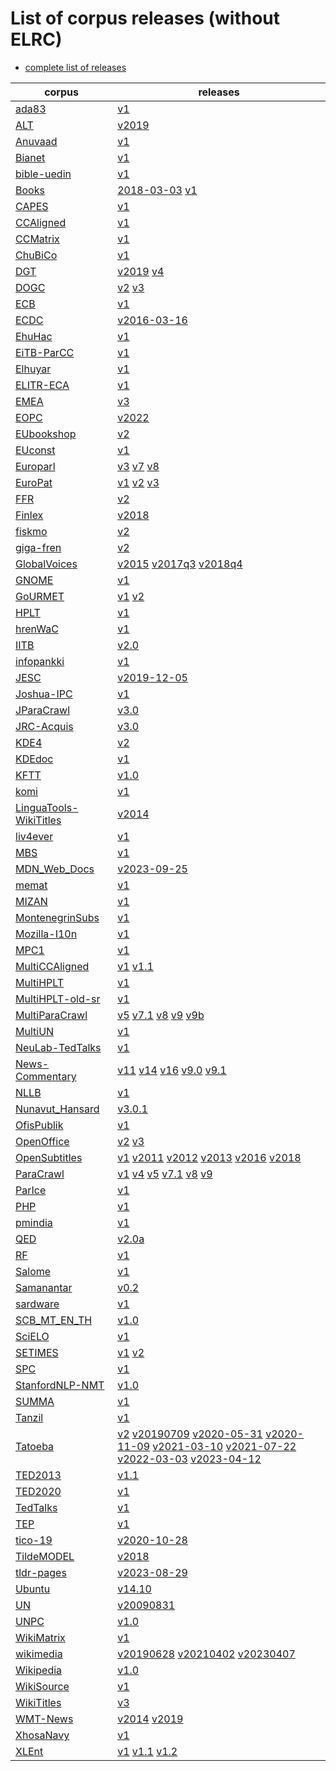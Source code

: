 # List of corpus releases (without ELRC)

* [complete list of releases](RELEASES.md)

| corpus | releases | 
|--------|----------| 
| [ada83](http://opus.nlpl.eu/ada83.php) | [v1](https://github.com/Helsinki-NLP/OPUS/blob/main/corpus/ada83/v1)  |
| [ALT](http://opus.nlpl.eu/ALT.php) | [v2019](https://github.com/Helsinki-NLP/OPUS/blob/main/corpus/ALT/v2019)  |
| [Anuvaad](http://opus.nlpl.eu/Anuvaad.php) | [v1](https://github.com/Helsinki-NLP/OPUS/blob/main/corpus/Anuvaad/v1)  |
| [Bianet](http://opus.nlpl.eu/Bianet.php) | [v1](https://github.com/Helsinki-NLP/OPUS/blob/main/corpus/Bianet/v1)  |
| [bible-uedin](http://opus.nlpl.eu/bible-uedin.php) | [v1](https://github.com/Helsinki-NLP/OPUS/blob/main/corpus/bible-uedin/v1)  |
| [Books](http://opus.nlpl.eu/Books-2018-03.php) | [2018-03-03](https://github.com/Helsinki-NLP/OPUS/blob/main/corpus/Books/2018-03-03) [v1](https://github.com/Helsinki-NLP/OPUS/blob/main/corpus/Books/v1)  |
| [CAPES](http://opus.nlpl.eu/CAPES.php) | [v1](https://github.com/Helsinki-NLP/OPUS/blob/main/corpus/CAPES/v1)  |
| [CCAligned](https://opus.nlpl.eu/CCAligned.php) | [v1](https://github.com/Helsinki-NLP/OPUS/blob/main/corpus/CCAligned/v1)  |
| [CCMatrix](http://opus.nlpl.eu/CCMatrix.php) | [v1](https://github.com/Helsinki-NLP/OPUS/blob/main/corpus/CCMatrix/v1)  |
| [ChuBiCo](http://opus.nlpl.eu/ChuBiCo.php) | [v1](https://github.com/Helsinki-NLP/OPUS/blob/main/corpus/ChuBiCo/v1)  |
| [DGT](http://opus.nlpl.eu/DGT.php) | [v2019](https://github.com/Helsinki-NLP/OPUS/blob/main/corpus/DGT/v2019) [v4](https://github.com/Helsinki-NLP/OPUS/blob/main/corpus/DGT/v4)  |
| [DOGC](http://opus.nlpl.eu/DOGC.php) | [v2](https://github.com/Helsinki-NLP/OPUS/blob/main/corpus/DOGC/v2) [v3](https://github.com/Helsinki-NLP/OPUS/blob/main/corpus/DOGC/v3)  |
| [ECB](http://opus.nlpl.eu/ECB.php) | [v1](https://github.com/Helsinki-NLP/OPUS/blob/main/corpus/ECB/v1)  |
| [ECDC](http://opus.nlpl.eu/ECDC-v2016-03.php) | [v2016-03-16](https://github.com/Helsinki-NLP/OPUS/blob/main/corpus/ECDC/v2016-03-16)  |
| [EhuHac](http://opus.nlpl.eu/EhuHac.php) | [v1](https://github.com/Helsinki-NLP/OPUS/blob/main/corpus/EhuHac/v1)  |
| [EiTB-ParCC](http://opus.nlpl.eu/EiTB-ParCC.php) | [v1](https://github.com/Helsinki-NLP/OPUS/blob/main/corpus/EiTB-ParCC/v1)  |
| [Elhuyar](http://opus.nlpl.eu/Elhuyar.php) | [v1](https://github.com/Helsinki-NLP/OPUS/blob/main/corpus/Elhuyar/v1)  |
| [ELITR-ECA](http://opus.nlpl.eu/ELITR-ECA.php) | [v1](https://github.com/Helsinki-NLP/OPUS/blob/main/corpus/ELITR-ECA/v1)  |
| [EMEA](http://opus.nlpl.eu/EMEA.php) | [v3](https://github.com/Helsinki-NLP/OPUS/blob/main/corpus/EMEA/v3)  |
| [EOPC](http://opus.nlpl.eu/EOPC.php) | [v2022](https://github.com/Helsinki-NLP/OPUS/blob/main/corpus/EOPC/v2022)  |
| [EUbookshop](http://opus.nlpl.eu/EUbookshop.php) | [v2](https://github.com/Helsinki-NLP/OPUS/blob/main/corpus/EUbookshop/v2)  |
| [EUconst](http://opus.nlpl.eu/EUconst.php) | [v1](https://github.com/Helsinki-NLP/OPUS/blob/main/corpus/EUconst/v1)  |
| [Europarl](http://opus.nlpl.eu/Europarl.php) | [v3](https://github.com/Helsinki-NLP/OPUS/blob/main/corpus/Europarl/v3) [v7](https://github.com/Helsinki-NLP/OPUS/blob/main/corpus/Europarl/v7) [v8](https://github.com/Helsinki-NLP/OPUS/blob/main/corpus/Europarl/v8)  |
| [EuroPat](http://opus.nlpl.eu/EuroPat.php) | [v1](https://github.com/Helsinki-NLP/OPUS/blob/main/corpus/EuroPat/v1) [v2](https://github.com/Helsinki-NLP/OPUS/blob/main/corpus/EuroPat/v2) [v3](https://github.com/Helsinki-NLP/OPUS/blob/main/corpus/EuroPat/v3)  |
| [FFR](http://opus.nlpl.eu/FFR.php) | [v2](https://github.com/Helsinki-NLP/OPUS/blob/main/corpus/FFR/v2)  |
| [Finlex](http://opus.nlpl.eu/Finlex.php) | [v2018](https://github.com/Helsinki-NLP/OPUS/blob/main/corpus/Finlex/v2018)  |
| [fiskmo](http://opus.nlpl.eu/fiskmo.php) | [v2](https://github.com/Helsinki-NLP/OPUS/blob/main/corpus/fiskmo/v2)  |
| [giga-fren](http://opus.nlpl.eu/giga-fren.php) | [v2](https://github.com/Helsinki-NLP/OPUS/blob/main/corpus/giga-fren/v2)  |
| [GlobalVoices](http://opus.nlpl.eu/GlobalVoices.php) | [v2015](https://github.com/Helsinki-NLP/OPUS/blob/main/corpus/GlobalVoices/v2015) [v2017q3](https://github.com/Helsinki-NLP/OPUS/blob/main/corpus/GlobalVoices/v2017q3) [v2018q4](https://github.com/Helsinki-NLP/OPUS/blob/main/corpus/GlobalVoices/v2018q4)  |
| [GNOME](http://opus.nlpl.eu/GNOME.php) | [v1](https://github.com/Helsinki-NLP/OPUS/blob/main/corpus/GNOME/v1)  |
| [GoURMET](http://opus.nlpl.eu/GoURMET.php) | [v1](https://github.com/Helsinki-NLP/OPUS/blob/main/corpus/GoURMET/v1) [v2](https://github.com/Helsinki-NLP/OPUS/blob/main/corpus/GoURMET/v2)  |
| [HPLT](http://opus.nlpl.eu/HPLT.php) | [v1](https://github.com/Helsinki-NLP/OPUS/blob/main/corpus/HPLT/v1)  |
| [hrenWaC](http://opus.nlpl.eu/hrenWaC.php) | [v1](https://github.com/Helsinki-NLP/OPUS/blob/main/corpus/hrenWaC/v1)  |
| [IITB](http://opus.nlpl.eu/IITB.php) | [v2.0](https://github.com/Helsinki-NLP/OPUS/blob/main/corpus/IITB/v2.0)  |
| [infopankki](http://opus.nlpl.eu/infopankki.php) | [v1](https://github.com/Helsinki-NLP/OPUS/blob/main/corpus/infopankki/v1)  |
| [JESC](http://opus.nlpl.eu/JESC-v2019-12.php) | [v2019-12-05](https://github.com/Helsinki-NLP/OPUS/blob/main/corpus/JESC/v2019-12-05)  |
| [Joshua-IPC](http://opus.nlpl.eu/Joshua-IPC.php) | [v1](https://github.com/Helsinki-NLP/OPUS/blob/main/corpus/Joshua-IPC/v1)  |
| [JParaCrawl](http://opus.nlpl.eu/JParaCrawl.php) | [v3.0](https://github.com/Helsinki-NLP/OPUS/blob/main/corpus/JParaCrawl/v3.0)  |
| [JRC-Acquis](http://opus.nlpl.eu/JRC-Acquis.php) | [v3.0](https://github.com/Helsinki-NLP/OPUS/blob/main/corpus/JRC-Acquis/v3.0)  |
| [KDE4](http://opus.nlpl.eu/KDE4.php) | [v2](https://github.com/Helsinki-NLP/OPUS/blob/main/corpus/KDE4/v2)  |
| [KDEdoc](http://opus.nlpl.eu/KDEdoc.php) | [v1](https://github.com/Helsinki-NLP/OPUS/blob/main/corpus/KDEdoc/v1)  |
| [KFTT](http://opus.nlpl.eu/KFTT.php) | [v1.0](https://github.com/Helsinki-NLP/OPUS/blob/main/corpus/KFTT/v1.0)  |
| [komi](http://opus.nlpl.eu/komi.php) | [v1](https://github.com/Helsinki-NLP/OPUS/blob/main/corpus/komi/v1)  |
| [LinguaTools-WikiTitles](http://opus.nlpl.eu/LinguaTools-WikiTitles.php) | [v2014](https://github.com/Helsinki-NLP/OPUS/blob/main/corpus/LinguaTools-WikiTitles/v2014)  |
| [liv4ever](http://opus.nlpl.eu/liv4ever.php) | [v1](https://github.com/Helsinki-NLP/OPUS/blob/main/corpus/liv4ever/v1)  |
| [MBS](http://opus.nlpl.eu/MBS.php) | [v1](https://github.com/Helsinki-NLP/OPUS/blob/main/corpus/MBS/v1)  |
| [MDN_Web_Docs](http://opus.nlpl.eu/MDN_Web_Docs-v2023-09.php) | [v2023-09-25](https://github.com/Helsinki-NLP/OPUS/blob/main/corpus/MDN_Web_Docs/v2023-09-25)  |
| [memat](http://opus.nlpl.eu/memat.php) | [v1](https://github.com/Helsinki-NLP/OPUS/blob/main/corpus/memat/v1)  |
| [MIZAN](http://opus.nlpl.eu/MIZAN.php) | [v1](https://github.com/Helsinki-NLP/OPUS/blob/main/corpus/MIZAN/v1)  |
| [MontenegrinSubs](http://opus.nlpl.eu/MontenegrinSubs.php) | [v1](https://github.com/Helsinki-NLP/OPUS/blob/main/corpus/MontenegrinSubs/v1)  |
| [Mozilla-I10n](http://opus.nlpl.eu/Mozilla-I10n.php) | [v1](https://github.com/Helsinki-NLP/OPUS/blob/main/corpus/Mozilla-I10n/v1)  |
| [MPC1]() | [v1](https://github.com/Helsinki-NLP/OPUS/blob/main/corpus/MPC1/v1)  |
| [MultiCCAligned](http://opus.nlpl.eu/MultiCCAligned.php) | [v1](https://github.com/Helsinki-NLP/OPUS/blob/main/corpus/MultiCCAligned/v1) [v1.1](https://github.com/Helsinki-NLP/OPUS/blob/main/corpus/MultiCCAligned/v1.1)  |
| [MultiHPLT](http://opus.nlpl.eu/MultiHPLT.php) | [v1](https://github.com/Helsinki-NLP/OPUS/blob/main/corpus/MultiHPLT/v1)  |
| [MultiHPLT-old-sr](http://opus.nlpl.eu/MultiHPLT.php) | [v1](https://github.com/Helsinki-NLP/OPUS/blob/main/corpus/MultiHPLT-old-sr/v1)  |
| [MultiParaCrawl](http://opus.nlpl.eu/MultiParaCrawl.php) | [v5](https://github.com/Helsinki-NLP/OPUS/blob/main/corpus/MultiParaCrawl/v5) [v7.1](https://github.com/Helsinki-NLP/OPUS/blob/main/corpus/MultiParaCrawl/v7.1) [v8](https://github.com/Helsinki-NLP/OPUS/blob/main/corpus/MultiParaCrawl/v8) [v9](https://github.com/Helsinki-NLP/OPUS/blob/main/corpus/MultiParaCrawl/v9) [v9b](https://github.com/Helsinki-NLP/OPUS/blob/main/corpus/MultiParaCrawl/v9b)  |
| [MultiUN](http://opus.nlpl.eu/MultiUN.php) | [v1](https://github.com/Helsinki-NLP/OPUS/blob/main/corpus/MultiUN/v1)  |
| [NeuLab-TedTalks](http://opus.nlpl.eu/NeuLab-TedTalks.php) | [v1](https://github.com/Helsinki-NLP/OPUS/blob/main/corpus/NeuLab-TedTalks/v1)  |
| [News-Commentary](http://opus.nlpl.eu/News-Commentary.php) | [v11](https://github.com/Helsinki-NLP/OPUS/blob/main/corpus/News-Commentary/v11) [v14](https://github.com/Helsinki-NLP/OPUS/blob/main/corpus/News-Commentary/v14) [v16](https://github.com/Helsinki-NLP/OPUS/blob/main/corpus/News-Commentary/v16) [v9.0](https://github.com/Helsinki-NLP/OPUS/blob/main/corpus/News-Commentary/v9.0) [v9.1](https://github.com/Helsinki-NLP/OPUS/blob/main/corpus/News-Commentary/v9.1)  |
| [NLLB](http://opus.nlpl.eu/NLLB.php) | [v1](https://github.com/Helsinki-NLP/OPUS/blob/main/corpus/NLLB/v1)  |
| [Nunavut_Hansard](http://opus.nlpl.eu/Nunavut_Hansard.php) | [v3.0.1](https://github.com/Helsinki-NLP/OPUS/blob/main/corpus/Nunavut_Hansard/v3.0.1)  |
| [OfisPublik](http://opus.nlpl.eu/OfisPublik.php) | [v1](https://github.com/Helsinki-NLP/OPUS/blob/main/corpus/OfisPublik/v1)  |
| [OpenOffice](http://opus.nlpl.eu/OpenOffice.php) | [v2](https://github.com/Helsinki-NLP/OPUS/blob/main/corpus/OpenOffice/v2) [v3](https://github.com/Helsinki-NLP/OPUS/blob/main/corpus/OpenOffice/v3)  |
| [OpenSubtitles](http://opus.nlpl.eu/OpenSubtitles.php) | [v1](https://github.com/Helsinki-NLP/OPUS/blob/main/corpus/OpenSubtitles/v1) [v2011](https://github.com/Helsinki-NLP/OPUS/blob/main/corpus/OpenSubtitles/v2011) [v2012](https://github.com/Helsinki-NLP/OPUS/blob/main/corpus/OpenSubtitles/v2012) [v2013](https://github.com/Helsinki-NLP/OPUS/blob/main/corpus/OpenSubtitles/v2013) [v2016](https://github.com/Helsinki-NLP/OPUS/blob/main/corpus/OpenSubtitles/v2016) [v2018](https://github.com/Helsinki-NLP/OPUS/blob/main/corpus/OpenSubtitles/v2018)  |
| [ParaCrawl](http://opus.nlpl.eu/ParaCrawl.php) | [v1](https://github.com/Helsinki-NLP/OPUS/blob/main/corpus/ParaCrawl/v1) [v4](https://github.com/Helsinki-NLP/OPUS/blob/main/corpus/ParaCrawl/v4) [v5](https://github.com/Helsinki-NLP/OPUS/blob/main/corpus/ParaCrawl/v5) [v7.1](https://github.com/Helsinki-NLP/OPUS/blob/main/corpus/ParaCrawl/v7.1) [v8](https://github.com/Helsinki-NLP/OPUS/blob/main/corpus/ParaCrawl/v8) [v9](https://github.com/Helsinki-NLP/OPUS/blob/main/corpus/ParaCrawl/v9)  |
| [ParIce](http://opus.nlpl.eu/ParIce.php) | [v1](https://github.com/Helsinki-NLP/OPUS/blob/main/corpus/ParIce/v1)  |
| [PHP](http://opus.nlpl.eu/PHP.php) | [v1](https://github.com/Helsinki-NLP/OPUS/blob/main/corpus/PHP/v1)  |
| [pmindia](http://opus.nlpl.eu/pmindia.php) | [v1](https://github.com/Helsinki-NLP/OPUS/blob/main/corpus/pmindia/v1)  |
| [QED](http://opus.nlpl.eu/QED.php) | [v2.0a](https://github.com/Helsinki-NLP/OPUS/blob/main/corpus/QED/v2.0a)  |
| [RF](http://opus.nlpl.eu/RF.php) | [v1](https://github.com/Helsinki-NLP/OPUS/blob/main/corpus/RF/v1)  |
| [Salome](http://opus.nlpl.eu/Salome.php) | [v1](https://github.com/Helsinki-NLP/OPUS/blob/main/corpus/Salome/v1)  |
| [Samanantar](http://opus.nlpl.eu/Samanantar.php) | [v0.2](https://github.com/Helsinki-NLP/OPUS/blob/main/corpus/Samanantar/v0.2)  |
| [sardware](http://opus.nlpl.eu/sardware.php) | [v1](https://github.com/Helsinki-NLP/OPUS/blob/main/corpus/sardware/v1)  |
| [SCB_MT_EN_TH](http://opus.nlpl.eu/SCB_MT_EN_TH.php) | [v1.0](https://github.com/Helsinki-NLP/OPUS/blob/main/corpus/SCB_MT_EN_TH/v1.0)  |
| [SciELO](http://opus.nlpl.eu/SciELO.php) | [v1](https://github.com/Helsinki-NLP/OPUS/blob/main/corpus/SciELO/v1)  |
| [SETIMES](http://opus.nlpl.eu/SETIMES.php) | [v1](https://github.com/Helsinki-NLP/OPUS/blob/main/corpus/SETIMES/v1) [v2](https://github.com/Helsinki-NLP/OPUS/blob/main/corpus/SETIMES/v2)  |
| [SPC](http://opus.nlpl.eu/SPC.php) | [v1](https://github.com/Helsinki-NLP/OPUS/blob/main/corpus/SPC/v1)  |
| [StanfordNLP-NMT](http://opus.nlpl.eu/StanfordNLP-NMT.php) | [v1.0](https://github.com/Helsinki-NLP/OPUS/blob/main/corpus/StanfordNLP-NMT/v1.0)  |
| [SUMMA](http://opus.nlpl.eu/SUMMA.php) | [v1](https://github.com/Helsinki-NLP/OPUS/blob/main/corpus/SUMMA/v1)  |
| [Tanzil](http://opus.nlpl.eu/Tanzil.php) | [v1](https://github.com/Helsinki-NLP/OPUS/blob/main/corpus/Tanzil/v1)  |
| [Tatoeba](http://opus.nlpl.eu/Tatoeba.php) | [v2](https://github.com/Helsinki-NLP/OPUS/blob/main/corpus/Tatoeba/v2) [v20190709](https://github.com/Helsinki-NLP/OPUS/blob/main/corpus/Tatoeba/v20190709) [v2020-05-31](https://github.com/Helsinki-NLP/OPUS/blob/main/corpus/Tatoeba/v2020-05-31) [v2020-11-09](https://github.com/Helsinki-NLP/OPUS/blob/main/corpus/Tatoeba/v2020-11-09) [v2021-03-10](https://github.com/Helsinki-NLP/OPUS/blob/main/corpus/Tatoeba/v2021-03-10) [v2021-07-22](https://github.com/Helsinki-NLP/OPUS/blob/main/corpus/Tatoeba/v2021-07-22) [v2022-03-03](https://github.com/Helsinki-NLP/OPUS/blob/main/corpus/Tatoeba/v2022-03-03) [v2023-04-12](https://github.com/Helsinki-NLP/OPUS/blob/main/corpus/Tatoeba/v2023-04-12)  |
| [TED2013](http://opus.nlpl.eu/TED2013.php) | [v1.1](https://github.com/Helsinki-NLP/OPUS/blob/main/corpus/TED2013/v1.1)  |
| [TED2020](http://opus.nlpl.eu/TED2020.php) | [v1](https://github.com/Helsinki-NLP/OPUS/blob/main/corpus/TED2020/v1)  |
| [TedTalks](http://opus.nlpl.eu/TedTalks.php) | [v1](https://github.com/Helsinki-NLP/OPUS/blob/main/corpus/TedTalks/v1)  |
| [TEP](http://opus.nlpl.eu/TEP.php) | [v1](https://github.com/Helsinki-NLP/OPUS/blob/main/corpus/TEP/v1)  |
| [tico-19](http://opus.nlpl.eu/tico-19-v2020-10.php) | [v2020-10-28](https://github.com/Helsinki-NLP/OPUS/blob/main/corpus/tico-19/v2020-10-28)  |
| [TildeMODEL](http://opus.nlpl.eu/TildeMODEL.php) | [v2018](https://github.com/Helsinki-NLP/OPUS/blob/main/corpus/TildeMODEL/v2018)  |
| [tldr-pages](http://opus.nlpl.eu/tldr-pages-v2023-08.php) | [v2023-08-29](https://github.com/Helsinki-NLP/OPUS/blob/main/corpus/tldr-pages/v2023-08-29)  |
| [Ubuntu](http://opus.nlpl.eu/Ubuntu.php) | [v14.10](https://github.com/Helsinki-NLP/OPUS/blob/main/corpus/Ubuntu/v14.10)  |
| [UN](http://opus.nlpl.eu/UN.php) | [v20090831](https://github.com/Helsinki-NLP/OPUS/blob/main/corpus/UN/v20090831)  |
| [UNPC](http://opus.nlpl.eu/UNPC.php) | [v1.0](https://github.com/Helsinki-NLP/OPUS/blob/main/corpus/UNPC/v1.0)  |
| [WikiMatrix](http://opus.nlpl.eu/WikiMatrix.php) | [v1](https://github.com/Helsinki-NLP/OPUS/blob/main/corpus/WikiMatrix/v1)  |
| [wikimedia](http://opus.nlpl.eu/wikimedia.php) | [v20190628](https://github.com/Helsinki-NLP/OPUS/blob/main/corpus/wikimedia/v20190628) [v20210402](https://github.com/Helsinki-NLP/OPUS/blob/main/corpus/wikimedia/v20210402) [v20230407](https://github.com/Helsinki-NLP/OPUS/blob/main/corpus/wikimedia/v20230407)  |
| [Wikipedia](http://opus.nlpl.eu/Wikipedia.php) | [v1.0](https://github.com/Helsinki-NLP/OPUS/blob/main/corpus/Wikipedia/v1.0)  |
| [WikiSource](http://opus.nlpl.eu/WikiSource.php) | [v1](https://github.com/Helsinki-NLP/OPUS/blob/main/corpus/WikiSource/v1)  |
| [WikiTitles](http://opus.nlpl.eu/WikiTitles.php) | [v3](https://github.com/Helsinki-NLP/OPUS/blob/main/corpus/WikiTitles/v3)  |
| [WMT-News](http://opus.nlpl.eu/WMT-News.php) | [v2014](https://github.com/Helsinki-NLP/OPUS/blob/main/corpus/WMT-News/v2014) [v2019](https://github.com/Helsinki-NLP/OPUS/blob/main/corpus/WMT-News/v2019)  |
| [XhosaNavy](http://opus.nlpl.eu/XhosaNavy.php) | [v1](https://github.com/Helsinki-NLP/OPUS/blob/main/corpus/XhosaNavy/v1)  |
| [XLEnt](http://opus.nlpl.eu/XLEnt.php) | [v1](https://github.com/Helsinki-NLP/OPUS/blob/main/corpus/XLEnt/v1) [v1.1](https://github.com/Helsinki-NLP/OPUS/blob/main/corpus/XLEnt/v1.1) [v1.2](https://github.com/Helsinki-NLP/OPUS/blob/main/corpus/XLEnt/v1.2)  |
